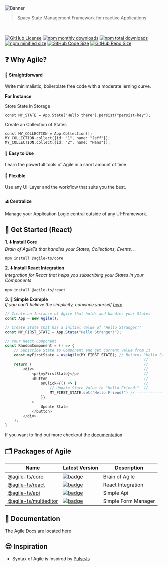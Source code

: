  <img src="https://agile-ts.org/img/header_background.svg" alt="Banner">
 
 > Spacy State Management Framework for reactive Applications

 <br />
 <br />
 
 <a href="https://github.com/agile-ts/agile">
  <img src="https://img.shields.io/github/license/agile-ts/agile.svg" alt="GitHub License"></a>
<a href="https://npm.im/@agile-ts/core">
  <img src="https://img.shields.io/npm/dm/@agile-ts/core.svg" alt="npm monthly downloads"></a>
<a href="https://npm.im/@agile-ts/core">
  <img src="https://img.shields.io/npm/dt/@agile-ts/core.svg" alt="npm total downloads"></a>
<a href="https://npm.im/@agile-ts/core">
  <img src="https://img.shields.io/bundlephobia/min/@agile-ts/core.svg" alt="npm minified size"></a>
<a href="https://github.com/agile-ts/agile">
  <img src="https://img.shields.io/github/languages/code-size/agile-ts/agile.svg" alt="GitHub Code Size"></a>
<a href="https://github.com/agile-ts/agile">
  <img src="https://img.shields.io/github/repo-size/agile-ts/agile.svg" alt="GitHub Repo Size"></a>
  
## ❓ Why Agile?

#### 🚅 Straightforward
Write minimalistic, boilerplate free code with a moderate lerning curve.

**For Instance**  <br />

Store State in Storage
```
const MY_STATE = App.State("Hello there").persist("persist-key");
```

Create an Collection of States
```
const MY_COLLECTION = App.Collection();
MY_COLLECTION.collect({id: "1", name: "Jeff"});
MY_COLLECTION.collect({id: "2", name: "Hans"});
```

#### 🎯 Easy to Use
Learn the powerfull tools of Agile in a short amount of time.

#### 🤸‍ Flexible
Use any UI-Layer and the workflow that suits you the best.

#### ⛳️ Centralize
Manage your Application Logic central outside of any UI-Framework.

## 🚀 Get Started (React)

**1. ⬇️ Install Core** <br />
_Brain of AgileTs that handles your States, Collections, Events, .._
```
npm install @agile-ts/core
```

**2. ⬇️ Install React Integration** <br />
_Integration for React that helps you subscribing your States in your Components_
```
npm install @agile-ts/react
```

**3. 🎲 Simple Example** <br />
_If you can't believe the simplicity, convince yourself [here](https://codesandbox.io/s/agilets-first-state-f12cz?file=/src/RandomComponent.js)_
```ts
// Create an Instance of Agile that holds and handles your States
const App = new Agile();

// Create State that has a initial Value of "Hello Stranger!"
const MY_FIRST_STATE = App.State("Hello Stranger!");

// Your React Component
const RandomComponent = () => {
    // Subscribe State to Component and get current Value from It
    const myFirstState = useAgile(MY_FIRST_STATE); // Returns "Hello Stranger!"
                                                              //       ^
    return (                                                  //       |
        <div>                                                 //       |  Now the State Value gets changed to
            <p>{myFirstState}</p>                             //       |  "Hello Friend!" and causes a rerender 
            <button                                           //       |  on this Component.
                onClick={() => {                              //       |  -> myFirstState has the Value "Hello Friend"
                    // Update State Value to "Hello Friend!"  //       |
                    MY_FIRST_STATE.set("Hello Friend!") // -------------
                }}
            >
                Update State
            </button>
        </div>
    );
}
```
If you want to find out more checkout the [documentation](https://agile-ts.org/docs/)


## 🗂 Packages of Agile
| Name                                                                     |                                                                               Latest Version                                                                                | Description                               |
| ------------------------------------------------------------------------ | --------------------------------------------------------------------------------------------------------------------------------------------------------------------------- | ----------------------------------------- |
| [@agile-ts/core](/packages/core)                                         |               [![badge](https://img.shields.io/npm/v/@agile-ts/core.svg?style=flat-square)](https://www.npmjs.com/package/@agile-ts/core)                                   | Brain of Agile                            |
| [@agile-ts/react](/packages/react)                                       |               [![badge](https://img.shields.io/npm/v/@agile-ts/react.svg?style=flat-square)](https://www.npmjs.com/package/@agile-ts/react)                                 | React Integration                         |
| [@agile-ts/api](/packages/api)                                           |               [![badge](https://img.shields.io/npm/v/@agile-ts/api.svg?style=flat-square)](https://www.npmjs.com/package/@agile-ts/api)                                     | Simple Api                                |
| [@agile-ts/multieditor](/packages/multieditor)                           |               [![badge](https://img.shields.io/npm/v/@agile-ts/multieditor.svg?style=flat-square)](https://www.npmjs.com/package/@agile-ts/multieditor)                     | Simple Form Manager                       |

## 📄 Documentation
The Agile Docs are located [here](https://agile-ts.org/docs/)


## 😎 Inspiration
- Syntax of Agile is Inspired by [PulseJs](https://github.com/pulse-framework/pulse)
